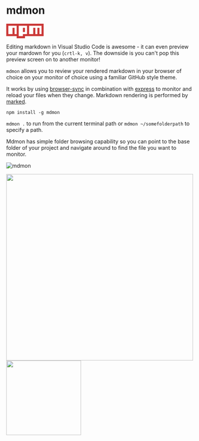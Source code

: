 # mdmon

<a href="https://www.npmjs.com/package/mdmon">
    <svg width="100" viewBox="0 0 18 7">
	    <path fill="#CB3837" d="M0,0v6h5v1h4v-1h9v-6"></path>
	    <path fill="#FFF" d="M1,1v4h2v-3h1v3h1v-4h1v5h2v-4h1v2h-1v1h2v-4h1v4h2v-3h1v3h1v-3h1v3h1v-4"></path>
    </svg>
</a>

Editing markdown in Visual Studio Code is awesome - it can even preview your mardown for you (`crtl-k, v`). The downside is you can't pop this preview screen on to another monitor!

`mdmon` allows you to review your rendered markdown in your browser of choice on your monitor of choice using a familiar GitHub style theme.  

It works by using [browser-sync](https://www.npmjs.com/package/browser-sync) in combination with [express](https://www.npmjs.com/package/express) to monitor and reload your files when they change. Markdown rendering is performed by [marked](https://www.npmjs.com/package/marked). 

```
npm install -g mdmon
```

`mdmon .` to run from the current terminal path or `mdmon ~/somefolderpath` to specify a path.  

Mdmon has simple folder browsing capability so you can point to the base folder of your project and navigate around to find the file you want to monitor. 

![mdmon](https://user-images.githubusercontent.com/5225782/36623877-38635068-195d-11e8-8269-f7a01c564a25.gif)


<img src="https://user-images.githubusercontent.com/5225782/36624454-9f953f02-1963-11e8-8093-469ccc444d4b.PNG" width="500"/>


<img width="200" src="https://user-images.githubusercontent.com/5225782/36624457-aacd2ee8-1963-11e8-8a8e-1841508b1d36.PNG"/>



